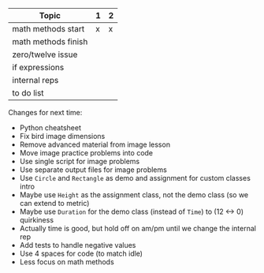 | Topic               | 1   | 2   |
| ------------------- | --- | --- |
| math methods start  | x   | x   |
| math methods finish |     |     |
| zero/twelve issue   |     |     |
| if expressions      |     |     |
| internal reps       |     |     |
| to do list          |     |     |

Changes for next time:

- Python cheatsheet
- Fix bird image dimensions
- Remove advanced material from image lesson
- Move image practice problems into code
- Use single script for image problems
- Use separate output files for image problems
- Use `Circle` and `Rectangle` as demo and assignment for custom classes intro
- Maybe use `Height` as the assignment class, not the demo class (so we can
  extend to metric)
- Maybe use `Duration` for the demo class (instead of `Time`) to (12 <-> 0)
  quirkiness
- Actually time is good, but hold off on am/pm until we change the internal rep
- Add tests to handle negative values
- Use 4 spaces for code (to match idle)
- Less focus on math methods
